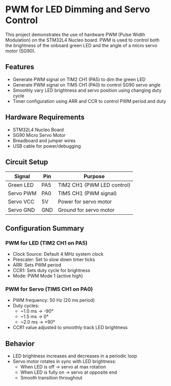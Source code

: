 # PWM for LED Dimming and Servo Control

This project demonstrates the use of hardware PWM (Pulse Width Modulation) on the STM32L4 Nucleo board. PWM is used to control both the brightness of the onboard green LED and the angle of a micro servo motor (SG90).

## Features

- Generate PWM signal on TIM2 CH1 (PA5) to dim the green LED
- Generate PWM signal on TIM5 CH1 (PA0) to control SG90 servo angle
- Smoothly vary LED brightness and servo position using changing duty cycle
- Timer configuration using ARR and CCR to control PWM period and duty

## Hardware Requirements

- STM32L4 Nucleo Board  
- SG90 Micro Servo Motor  
- Breadboard and jumper wires  
- USB cable for power/debugging  

## Circuit Setup

| Signal        | Pin  | Purpose                    |
|---------------|------|----------------------------|
| Green LED     | PA5  | TIM2 CH1 (PWM LED control) |
| Servo PWM     | PA0  | TIM5 CH1 (PWM signal)      |
| Servo VCC     | 5V   | Power for servo motor      |
| Servo GND     | GND  | Ground for servo motor     |

## Configuration Summary

### PWM for LED (TIM2 CH1 on PA5)

- Clock Source: Default 4 MHz system clock
- Prescaler: Set to slow down timer ticks
- ARR: Sets PWM period
- CCR1: Sets duty cycle for brightness
- Mode: PWM Mode 1 (active high)

### PWM for Servo (TIM5 CH1 on PA0)

- PWM frequency: 50 Hz (20 ms period)
- Duty cycles:
  - ~1.0 ms → -90°  
  - ~1.5 ms → 0°  
  - ~2.0 ms → +90°  
- CCR1 value adjusted to smoothly track LED brightness

## Behavior

- LED brightness increases and decreases in a periodic loop
- Servo motor rotates in sync with LED brightness:
  - When LED is off → servo at max rotation
  - When LED is fully on → servo at opposite end
  - Smooth transition throughout
